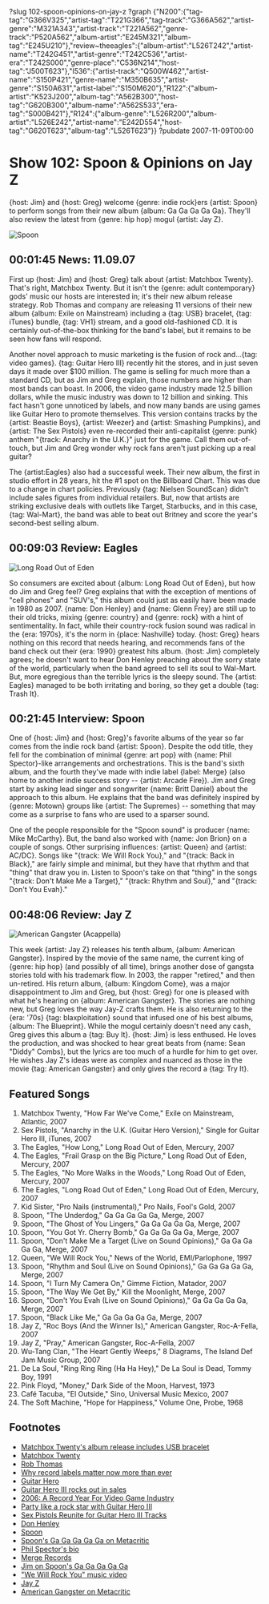 ?slug 102-spoon-opinions-on-jay-z
?graph {"N200":{"tag-tag":"G366V325","artist-tag":"T221G366","tag-track":"G366A562","artist-genre":"M321A343","artist-track":"T221A562","genre-track":"P520A562","album-artist":"E245M321","album-tag":"E245U210"},"review~theeagles":{"album-artist":"L526T242","artist-name":"T242G451","artist-genre":"T242C536","artist-era":"T242S000","genre-place":"C536N214","host-tag":"J500T623"},"I536":{"artist-track":"Q500W462","artist-name":"S150P421","genre-name":"M350B635","artist-genre":"S150A631","artist-label":"S150M620"},"R122":{"album-artist":"K523J200","album-tag":"A562B300","host-tag":"G620B300","album-name":"A562S533","era-tag":"S000B421"},"R124":{"album-genre":"L526R200","album-artist":"L526E242","artist-name":"E242D554","host-tag":"G620T623","album-tag":"L526T623"}}
?pubdate 2007-11-09T00:00

# Show 102: Spoon & Opinions on Jay Z
{host: Jim} and {host: Greg} welcome {genre: indie rock}ers {artist: Spoon} to perform songs from their new album {album: Ga Ga Ga Ga Ga}. They'll also review the latest from {genre: hip hop} mogul {artist: Jay Z}.

![Spoon](http://static.soundopinions.org/images/2007/spoon.jpg)

## 00:01:45 News: 11.09.07
First up {host: Jim} and {host: Greg} talk about {artist: Matchbox Twenty}. That's right, Matchbox Twenty. But it isn't the {genre: adult contemporary} gods' music our hosts are interested in; it's their new album release strategy. Rob Thomas and company are releasing 11 versions of their new album {album: Exile on Mainstream} including a {tag: USB} bracelet, {tag: iTunes} bundle, {tag: VH1} stream, and a good old-fashioned CD. It is certainly out-of-the-box thinking for the band's label, but it remains to be seen how fans will respond.

Another novel approach to music marketing is the fusion of rock and...{tag: video games}. {tag: Guitar Hero III} recently hit the stores, and in just seven days it made over $100 million. The game is selling for much more than a standard CD, but as Jim and Greg explain, those numbers are higher than most bands can boast. In 2006, the video game industry made 12.5 billion dollars, while the music industry was down to 12 billion and sinking. This fact hasn't gone unnoticed by labels, and now many bands are using games like Guitar Hero to promote themselves. This version contains tracks by the {artist: Beastie Boys}, {artist: Weezer} and {artist: Smashing Pumpkins}, and {artist: The Sex Pistols} even re-recorded their anti-capitalist {genre: punk} anthem "{track: Anarchy in the U.K.}" just for the game. Call them out-of-touch, but Jim and Greg wonder why rock fans aren't just picking up a real guitar?

The {artist:Eagles} also had a successful week. Their new album, the first in studio effort in 28 years, hit the #1 spot on the Billboard Chart. This was due to a change in chart policies. Previously {tag: Nielsen SoundScan} didn't include sales figures from individual retailers. But, now that artists are striking exclusive deals with outlets like Target, Starbucks, and in this case, {tag: Wal-Mart}, the band was able to beat out Britney and score the year's second-best selling album.

## 00:09:03 Review: Eagles
![Long Road Out of Eden](http://is2.mzstatic.com/image/thumb/Music111/v4/bb/4c/61/bb4c6128-ab0a-5a70-3977-ee7a2fd1674b/source/600x600bb.jpg "1208210099/1208209658")

So consumers are excited about {album: Long Road Out of Eden}, but how do Jim and Greg feel? Greg explains that with the exception of mentions of "cell phones" and "SUV's," this album could just as easily have been made in 1980 as 2007. {name: Don Henley} and {name: Glenn Frey} are still up to their old tricks, mixing {genre: country} and {genre: rock} with a hint of sentimentality. In fact, while their country-rock fusion sound was radical in the {era: 1970s}, it's the norm in {place: Nashville} today. {host: Greg} hears nothing on this record that needs hearing, and recommends fans of the band check out their {era: 1990} greatest hits album. {host: Jim} completely agrees; he doesn't want to hear Don Henley preaching about the sorry state of the world, particularly when the band agreed to sell its soul to Wal-Mart. But, more egregious than the terrible lyrics is the sleepy sound. The {artist: Eagles} managed to be both irritating and boring, so they get a double {tag: Trash It}.

## 00:21:45 Interview: Spoon
One of {host: Jim} and {host: Greg}'s favorite albums of the year so far comes from the indie rock band {artist: Spoon}. Despite the odd title, they fell for the combination of minimal {genre: art pop} with {name: Phil Spector}-like arrangements and orchestrations. This is the band's sixth album, and the fourth they've made with indie label {label: Merge} (also home to another indie success story -- {artist: Arcade Fire}). Jim and Greg start by asking lead singer and songwriter {name: Britt Daniel} about the approach to this album. He explains that the band was definitely inspired by {genre: Motown} groups like {artist: The Supremes} -- something that may come as a surprise to fans who are used to a sparser sound.

One of the people responsible for the "Spoon sound" is producer {name: Mike McCarthy}. But, the band also worked with {name: Jon Brion} on a couple of songs. Other surprising influences: {artist: Queen} and {artist: AC/DC}. Songs like "{track: We Will Rock You}," and "{track: Back in Black}," are fairly simple and minimal, but they have that rhythm and that "thing" that draw you in. Listen to Spoon's take on that "thing" in the songs "{track: Don't Make Me a Target}," "{track: Rhythm and Soul}," and "{track: Don't You Evah}." 

## 00:48:06 Review: Jay Z
![American Gangster (Acappella)](http://is3.mzstatic.com/image/thumb/Music49/v4/b5/2e/6c/b52e6cad-b7b4-20ee-e232-31a14fb2f97d/source/600x600bb.jpg "112080/268930924")

This week {artist: Jay Z} releases his tenth album, {album: American Gangster}. Inspired by the movie of the same name, the current king of {genre: hip hop} (and possibly of all time), brings another dose of gangsta stories told with his trademark flow. In 2003, the rapper "retired," and then un-retired. His return album, {album: Kingdom Come}, was a major disappointment to Jim and Greg, but {host: Greg} for one is pleased with what he's hearing on {album: American Gangster}. The stories are nothing new, but Greg loves the way Jay-Z crafts them. He is also returning to the {era: '70s} {tag: blaxploitation} sound that infused one of his best albums, {album: The Blueprint}. While the mogul certainly doesn't need any cash, Greg gives this album a {tag: Buy It}. {host: Jim} is less enthused. He loves the production, and was shocked to hear great beats from {name: Sean "Diddy" Combs}, but the lyrics are too much of a hurdle for him to get over. He wishes Jay Z's ideas were as complex and nuanced as those in the movie {tag: American Gangster} and only gives the record a {tag: Try It}.

## Featured Songs
1. Matchbox Twenty, "How Far We've Come," Exile on Mainstream, Atlantic, 2007
2. Sex Pistols, "Anarchy in the U.K. (Guitar Hero Version)," Single for Guitar Hero III, iTunes, 2007
3. The Eagles, "How Long," Long Road Out of Eden, Mercury, 2007
4. The Eagles, "Frail Grasp on the Big Picture," Long Road Out of Eden, Mercury, 2007
5. The Eagles, "No More Walks in the Woods," Long Road Out of Eden, Mercury, 2007
6. The Eagles, "Long Road Out of Eden," Long Road Out of Eden, Mercury, 2007
7. Kid Sister, "Pro Nails (instrumental)," Pro Nails, Fool's Gold, 2007
8. Spoon, "The Underdog," Ga Ga Ga Ga Ga, Merge, 2007
9. Spoon, "The Ghost of You Lingers," Ga Ga Ga Ga Ga, Merge, 2007
10. Spoon, "You Got Yr. Cherry Bomb," Ga Ga Ga Ga Ga, Merge, 2007
11. Spoon, "Don't Make Me a Target (Live on Sound Opinions)," Ga Ga Ga Ga Ga, Merge, 2007 
12. Queen, "We Will Rock You," News of the World, EMI/Parlophone, 1997
13. Spoon, "Rhythm and Soul (Live on Sound Opinions)," Ga Ga Ga Ga Ga, Merge, 2007
14. Spoon, "I Turn My Camera On," Gimme Fiction, Matador, 2007
15. Spoon, "The Way We Get By," Kill the Moonlight, Merge, 2007
16. Spoon, "Don't You Evah (Live on Sound Opinions)," Ga Ga Ga Ga Ga, Merge, 2007 
17. Spoon, "Black Like Me," Ga Ga Ga Ga Ga, Merge, 2007
18. Jay Z, "Roc Boys (And the Winner Is)," American Gangster, Roc-A-Fella, 2007
19. Jay Z, "Pray," American Gangster, Roc-A-Fella, 2007
20. Wu-Tang Clan, "The Heart Gently Weeps," 8 Diagrams, The Island Def Jam Music Group, 2007
21. De La Soul, "Ring Ring Ring (Ha Ha Hey)," De La Soul is Dead, Tommy Boy, 1991
22. Pink Floyd, "Money," Dark Side of the Moon, Harvest, 1973
23. Café Tacuba, "El Outside," Sino, Universal Music Mexico, 2007
24. The Soft Machine, "Hope for Happiness," Volume One, Probe, 1968


## Footnotes
- [Matchbox Twenty's album release includes USB bracelet](http://usatoday30.usatoday.com/life/music/news/2007-10-17-usb-rockers_N.htm)
- [Matchbox Twenty](http://www.matchboxtwenty.com/)
- [Rob Thomas](http://www.robthomasmusic.com/)
- [Why record labels matter now more than ever](http://money.cnn.com/2007/11/02/magazines/fortune/matchbox.fortune/index.htm)
- [Guitar Hero](http://www.guitarhero.com/)
- [Guitar Hero III rocks out in sales](http://variety.com/2007/digital/news/guitar-hero-iii-rocks-out-in-sales-1117975431)
- [2006: A Record Year For Video Game Industry](http://www.cbsnews.com/stories/2007/01/12/business/main2357605.shtml)
- [Party like a rock star with Guitar Hero III](http://www.msnbc.msn.com/id/21657240/)
- [Sex Pistols Reunite for Guitar Hero III Tracks](http://www.wired.com/gamelife/2007/09/sex-pistols-reu/)
- [Don Henley](http://www.donhenley.com/)
- [Spoon](http://www.spoontheband.com/)
- [Spoon's Ga Ga Ga Ga Ga on Metacritic](http://www.metacritic.com/music/artists/spoon/gagagagaga?q=ga%20ga%20ga%20ga%20ga)
- [Phil Spector's bio](http://www.history-of-rock.com/spector_producer.htm)
- [Merge Records](http://www.mergerecords.com/)
- [Jim on Spoon's Ga Ga Ga Ga Ga](http://www.jimdero.com/News2007/spincontroljuly8.htm)
- ["We Will Rock You" music video](http://www.youtube.com/watch?v=iikKzQwgBJc)
- [Jay Z](http://lifeandtimes.com)
- [American Gangster on Metacritic](http://www.metacritic.com/music/artists/jayz/americangangster?q=jay-z)
